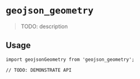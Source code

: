 # `geojson_geometry`

> TODO: description

## Usage

```
import geojsonGeometry from 'geojson_geometry';

// TODO: DEMONSTRATE API
```
